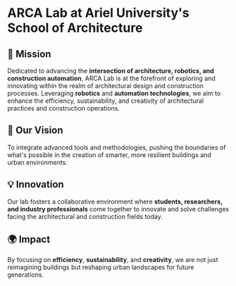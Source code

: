# ARCA Lab at Ariel University's School of Architecture

## 🌟 Mission

Dedicated to advancing the **intersection of architecture, robotics, and construction automation**, ARCA Lab is at the forefront of exploring and innovating within the realm of architectural design and construction processes. Leveraging **robotics** and **automation technologies**, we aim to enhance the efficiency, sustainability, and creativity of architectural practices and construction operations.

## 🚀 Our Vision

To integrate advanced tools and methodologies, pushing the boundaries of what's possible in the creation of smarter, more resilient buildings and urban environments.

## 💡 Innovation

Our lab fosters a collaborative environment where **students, researchers, and industry professionals** come together to innovate and solve challenges facing the architectural and construction fields today.

## 🌍 Impact

By focusing on **efficiency**, **sustainability**, and **creativity**, we are not just reimagining buildings but reshaping urban landscapes for future generations.
